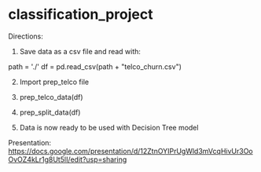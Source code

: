 # classification_project

Directions:
1. Save data as a csv file and read with:

path = './'
df = pd.read_csv(path + "telco_churn.csv")

2. Import prep_telco file

3. prep_telco_data(df)

4. prep_split_data(df)

5. Data is now ready to be used with Decision Tree model

Presentation: 
https://docs.google.com/presentation/d/12ZtnOYIPrUgWld3mVcqHivUr3OoOvOZ4kLr1g8Ut5lI/edit?usp=sharing
